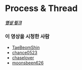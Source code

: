 # Process & Thread

##### [영상 링크](https://youtu.be/1grtWKqTn50)

### 이 영상을 시청한 사람

- [TaeBeomShin](https://github.com/TaeBeomShin)
- [chance0523](https://github.com/chance0523)
- [chaselover](https://github.com/chaselover)
- [moonsbeen626](https://github.com/moonsbeen626)
